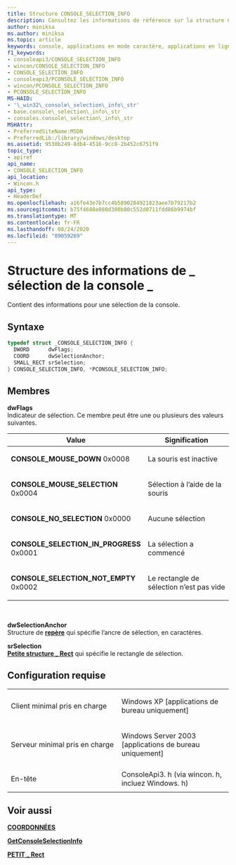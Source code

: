 ```yaml
---
title: Structure CONSOLE_SELECTION_INFO
description: Consultez les informations de référence sur la structure CONSOLE_SELECTION_INFO, qui contient des informations pour une sélection de la console.
author: miniksa
ms.author: miniksa
ms.topic: article
keywords: console, applications en mode caractère, applications en ligne de commande, applications Terminal Server, API de console
f1_keywords:
- consoleapi3/CONSOLE_SELECTION_INFO
- wincon/CONSOLE_SELECTION_INFO
- CONSOLE_SELECTION_INFO
- consoleapi3/PCONSOLE_SELECTION_INFO
- wincon/PCONSOLE_SELECTION_INFO
- PCONSOLE_SELECTION_INFO
MS-HAID:
- '\_win32\_console\_selection\_info\_str'
- base.console\_selection\_info\_str
- consoles.console\_selection\_info\_str
MSHAttr:
- PreferredSiteName:MSDN
- PreferredLib:/library/windows/desktop
ms.assetid: 9530b249-8db4-4516-9cc8-2b452c6751f9
topic_type:
- apiref
api_name:
- CONSOLE_SELECTION_INFO
api_location:
- Wincon.h
api_type:
- HeaderDef
ms.openlocfilehash: a16fe43e7b7cc4b5890284921823aee7b79217b2
ms.sourcegitcommit: b75f4688e080d300b80c552d0711fdd86b9974bf
ms.translationtype: MT
ms.contentlocale: fr-FR
ms.lasthandoff: 08/24/2020
ms.locfileid: "89059269"
---
```

# <a name="console_selection_info-structure"></a>Structure des informations de \_ sélection de la console \_


Contient des informations pour une sélection de la console.

<a name="syntax"></a>Syntaxe
------

```C
typedef struct _CONSOLE_SELECTION_INFO {
  DWORD      dwFlags;
  COORD      dwSelectionAnchor;
  SMALL_RECT srSelection;
} CONSOLE_SELECTION_INFO, *PCONSOLE_SELECTION_INFO;
```

<a name="members"></a>Membres
-------

**dwFlags**  
Indicateur de sélection. Ce membre peut être une ou plusieurs des valeurs suivantes.

<table>
<colgroup>
<col width="50%" />
<col width="50%" />
</colgroup>
<thead>
<tr class="header">
<th>Value</th>
<th>Signification</th>
</tr>
</thead>
<tbody>
<tr class="odd">
<td><span id="CONSOLE_MOUSE_DOWN"></span><span id="console_mouse_down"></span>
<strong>CONSOLE_MOUSE_DOWN</strong> 0x0008</td>
<td><p>La souris est inactive</p></td>
</tr>
<tr class="even">
<td><span id="CONSOLE_MOUSE_SELECTION"></span><span id="console_mouse_selection"></span>
<strong>CONSOLE_MOUSE_SELECTION</strong> 0x0004</td>
<td><p>Sélection à l’aide de la souris</p></td>
</tr>
<tr class="odd">
<td><span id="CONSOLE_NO_SELECTION"></span><span id="console_no_selection"></span>
<strong>CONSOLE_NO_SELECTION</strong> 0x0000</td>
<td><p>Aucune sélection</p></td>
</tr>
<tr class="even">
<td><span id="CONSOLE_SELECTION_IN_PROGRESS"></span><span id="console_selection_in_progress"></span>
<strong>CONSOLE_SELECTION_IN_PROGRESS</strong> 0x0001</td>
<td><p>La sélection a commencé</p></td>
</tr>
<tr class="odd">
<td><span id="CONSOLE_SELECTION_NOT_EMPTY"></span><span id="console_selection_not_empty"></span>
<strong>CONSOLE_SELECTION_NOT_EMPTY</strong> 0x0002</td>
<td><p>Le rectangle de sélection n’est pas vide</p></td>
</tr>
<tr class="even">
</tr>
<tr class="odd">
</tr>
<tr class="even">
</tr>
</tbody>
</table>

 

**dwSelectionAnchor**  
Structure de [**repère**](coord-str.md) qui spécifie l’ancre de sélection, en caractères.

**srSelection**  
[**Petite structure \_ Rect**](small-rect-str.md) qui spécifie le rectangle de sélection.

<a name="requirements"></a>Configuration requise
------------

<table>
<colgroup>
<col width="50%" />
<col width="50%" />
</colgroup>
<tbody>
<tr class="odd">
<td><p>Client minimal pris en charge</p></td>
<td><p>Windows XP [applications de bureau uniquement]</p></td>
</tr>
<tr class="even">
<td><p>Serveur minimal pris en charge</p></td>
<td><p>Windows Server 2003 [applications de bureau uniquement]</p></td>
</tr>
<tr class="odd">
<td><p>En-tête</p></td>
<td>ConsoleApi3. h (via wincon. h, incluez Windows. h)</td>
</tr>
</tbody>
</table>

## <a name="span-idsee_alsospansee-also"></a><span id="see_also"></span>Voir aussi


[**COORDONNÉES**](coord-str.md)

[**GetConsoleSelectionInfo**](getconsoleselectioninfo.md)

[**PETIT \_ Rect**](small-rect-str.md)

 

 




